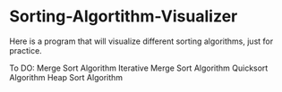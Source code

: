 # Sorting-Algortithm-Visualizer
Here is a program that will visualize different sorting algorithms, just for practice.

To DO:
Merge Sort Algorithm
Iterative Merge Sort Algorithm
Quicksort Algorithm
Heap Sort Algorithm
